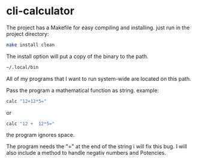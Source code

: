 # cli-calculator

The project has a Makefile for easy compiling and installing. just run in the project directory:
```bash
make install clean
```
The install option will put a copy of the binary to the path.
```bash
~/.local/bin
```
All of my programs that I want to run system-wide are located on this path.

 Pass the program a mathematical function as string. example: 
 ```bash
calc "12+12*5="
 ``` 
or
```bash
calc "12 +  12*5="
```
the program ignores space.

The program needs the "=" at the end of the string i will fix this bug.
I will also include a method to handle negativ numbers and Potencies.
